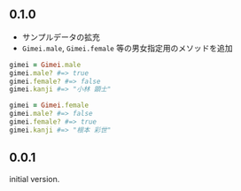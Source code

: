 ## 0.1.0

* サンプルデータの拡充
* `Gimei.male`, `Gimei.female` 等の男女指定用のメソッドを追加

```ruby
gimei = Gimei.male
gimei.male? #=> true
gimei.female? #=> false
gimei.kanji #=> "小林 顕士"

gimei = Gimei.female
gimei.male? #=> false
gimei.female? #=> true
gimei.kanji #=> "根本 彩世"
```

## 0.0.1

initial version.
